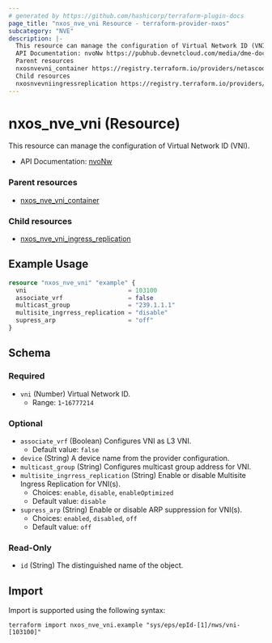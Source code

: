 ```yaml
---
# generated by https://github.com/hashicorp/terraform-plugin-docs
page_title: "nxos_nve_vni Resource - terraform-provider-nxos"
subcategory: "NVE"
description: |-
  This resource can manage the configuration of Virtual Network ID (VNI).
  API Documentation: nvoNw https://pubhub.devnetcloud.com/media/dme-docs-10-2-2/docs/Network%20Virtualization/nvo:Nw/
  Parent resources
  nxosnvevni_container https://registry.terraform.io/providers/netascode/nxos/latest/docs/resources/nve_vni_container
  Child resources
  nxosnvevniingressreplication https://registry.terraform.io/providers/netascode/nxos/latest/docs/resources/nve_vni_ingress_replication
---
```


# nxos_nve_vni (Resource)

This resource can manage the configuration of Virtual Network ID (VNI).

- API Documentation: [nvoNw](https://pubhub.devnetcloud.com/media/dme-docs-10-2-2/docs/Network%20Virtualization/nvo:Nw/)

### Parent resources

- [nxos_nve_vni_container](https://registry.terraform.io/providers/netascode/nxos/latest/docs/resources/nve_vni_container)

### Child resources

- [nxos_nve_vni_ingress_replication](https://registry.terraform.io/providers/netascode/nxos/latest/docs/resources/nve_vni_ingress_replication)

## Example Usage

```terraform
resource "nxos_nve_vni" "example" {
  vni                            = 103100
  associate_vrf                  = false
  multicast_group                = "239.1.1.1"
  multisite_ingrress_replication = "disable"
  supress_arp                    = "off"
}
```

<!-- schema generated by tfplugindocs -->
## Schema

### Required

- `vni` (Number) Virtual Network ID.
  - Range: `1`-`16777214`

### Optional

- `associate_vrf` (Boolean) Configures VNI as L3 VNI.
  - Default value: `false`
- `device` (String) A device name from the provider configuration.
- `multicast_group` (String) Configures multicast group address for VNI.
- `multisite_ingrress_replication` (String) Enable or disable Multisite Ingress Replication for VNI(s).
  - Choices: `enable`, `disable`, `enableOptimized`
  - Default value: `disable`
- `supress_arp` (String) Enable or disable ARP suppression for VNI(s).
  - Choices: `enabled`, `disabled`, `off`
  - Default value: `off`

### Read-Only

- `id` (String) The distinguished name of the object.

## Import

Import is supported using the following syntax:

```shell
terraform import nxos_nve_vni.example "sys/eps/epId-[1]/nws/vni-[103100]"
```
